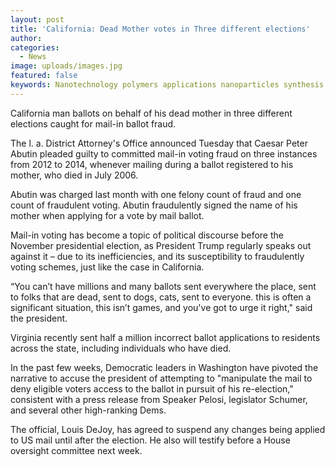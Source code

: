 ```yaml
---
layout: post
title: 'California: Dead Mother votes in Three different elections'
author:
categories:
  - News
image: uploads/images.jpg
featured: false
keywords: Nanotechnology polymers applications nanoparticles synthesis research
---
```


California man ballots on behalf of his dead mother in three different elections caught for mail-in ballot fraud.

The l. a. District Attorney's Office announced Tuesday that Caesar Peter Abutin pleaded guilty to committed mail-in voting fraud on three instances from 2012 to 2014, whenever mailing during a ballot registered to his mother, who died in July 2006.

Abutin was charged last month with one felony count of fraud and one count of fraudulent voting. Abutin fraudulently signed the name of his mother when applying for a vote by mail ballot.

Mail-in voting has become a topic of political discourse before the November presidential election, as President Trump regularly speaks out against it – due to its inefficiencies, and its susceptibility to fraudulently voting schemes, just like the case in California.

“You can’t have millions and many ballots sent everywhere the place, sent to folks that are dead, sent to dogs, cats, sent to everyone. this is often a significant situation, this isn’t games, and you've got to urge it right," said the president.

Virginia recently sent half a million incorrect ballot applications to residents across the state, including individuals who have died.

In the past few weeks, Democratic leaders in Washington have pivoted the narrative to accuse the president of attempting to "manipulate the mail to deny eligible voters access to the ballot in pursuit of his re-election," consistent with a press release from Speaker Pelosi, legislator Schumer, and several other high-ranking Dems.

The official, Louis DeJoy, has agreed to suspend any changes being applied to US mail until after the election. He also will testify before a House oversight committee next week.